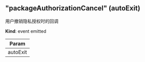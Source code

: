 <a name="module_miot/Package--module.exports..PackageEvent.event_packageAuthorizationCancel"></a>

## "packageAuthorizationCancel" (autoExit)
用户撤销隐私授权时的回调

**Kind**: event emitted  

| Param |
| --- |
| autoExit | 

